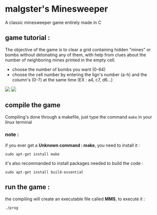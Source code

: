 # malgster's Minesweeper

A classic minesweeper game entirely made in C

## game tutorial :

The objective of the game is to clear a grid containing hidden "mines" or bombs without detonating any of them, with help from clues about the number of neighboring mines printed in the empty cell.

* choose the number of bombs you want (0-64)
* choose the cell number by entering the lign's number (a-h) and the column's (0-7) at the same time (EX : a4, c7, d6...)

![](https://i.imgur.com/YEmFtrm.jpg)
![](https://i.imgur.com/NkBayhl.jpg)

## compile the game

Compiling's done through a makefile, just type the command <code>make</code> in your *linux* terminal

### note :

if you ever get a **Unknown command : make**, you need to install it :

<code>sudo apt-get install make</code>

it's also recommanded to install packages needed to build the code :

<code>sudo apt-get install build-essential</code>

## run the game :

the compiling will create an executable file called **MMS**, to execute it :

<code>./prog</code>